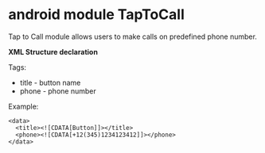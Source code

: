 # android module TapToCall
Tap to Call module allows users to make calls on predefined phone number.

**XML Structure declaration**

Tags:
- title - button name
- phone - phone number

Example:


    <data>
      <title><![CDATA[Button]]></title>  
      <phone><![CDATA[+12(345)1234123412]]></phone>
    </data>
